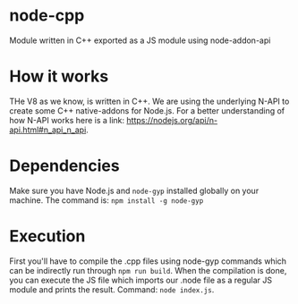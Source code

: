 # node-cpp
Module written in C++ exported as a JS module using node-addon-api

# How it works
THe V8 as we know, is written in C++. We are using the underlying N-API to create some C++ native-addons for Node.js. For a better understanding of how N-API works here is a link: https://nodejs.org/api/n-api.html#n_api_n_api.

# Dependencies
Make sure you have Node.js and `node-gyp` installed globally on your machine.
The command is: `npm install -g node-gyp`

# Execution
First you'll have to compile the .cpp files using node-gyp commands which can be indirectly run through `npm run build`. When the compilation is done, you can execute the JS file which imports our .node file as a regular JS module and prints the result. Command: `node index.js`.
